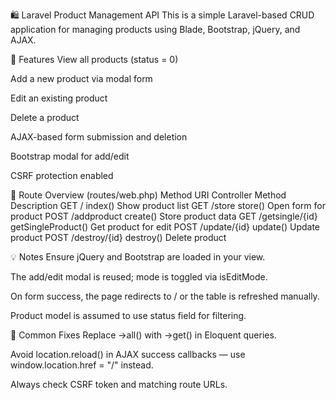 🛍️ Laravel Product Management API
This is a simple Laravel-based CRUD application for managing products using Blade, Bootstrap, jQuery, and AJAX.

🔧 Features
View all products (status = 0)

Add a new product via modal form

Edit an existing product

Delete a product

AJAX-based form submission and deletion

Bootstrap modal for add/edit

CSRF protection enabled

📁 Route Overview (routes/web.php)
Method	URI	Controller Method	Description
GET	/	index()	Show product list
GET	/store	store()	Open form for product
POST	/addproduct	create()	Store product data
GET	/getsingle/{id}	getSingleProduct()	Get product for edit
POST	/update/{id}	update()	Update product
POST	/destroy/{id}	destroy()	Delete product

💡 Notes
Ensure jQuery and Bootstrap are loaded in your view.

The add/edit modal is reused; mode is toggled via isEditMode.

On form success, the page redirects to / or the table is refreshed manually.

Product model is assumed to use status field for filtering.

🐞 Common Fixes
Replace ->all() with ->get() in Eloquent queries.

Avoid location.reload() in AJAX success callbacks — use window.location.href = "/" instead.

Always check CSRF token and matching route URLs.

